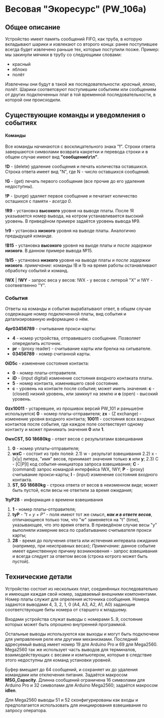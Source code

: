 # Весовая "Экоресурс" (PW_106a)
## Общее описание
 Устройство имеет память сообщений FIFO, как труба, в которую вкладывают шарики и извлекают со второго конца: ранее поступившее всегда будет извлечено раньше тех, которые поступили позже. Пример: мы закинули мячики в трубу со следующими словами:
 - красный
 - яблоко
 - полёт
 
Извлечены они будут в такой же последовательности: *красный*, *ялоко*, *полёт*. Шарики соответсвуют поступившим событиям или сообщениям от других подключенных плат в той временной последовательности, в которой они происходили.

## Существующие команды и уведомления о событиях  
#### Команды 
Все команды начинаются с восклицательного знака "**!**". Строки ответа завершаются символами возврата какретки и перевода строки и в общем случае имеют вид **"сообщение\r\n"**.
 
**!D** - (delete) удаление сообщения и печать количества оставшихся. Строка ответа имеет вид "N",  где N - число оставшихся сообщений.
 
 **!G** - (get) печать первого сообщения (все прочие до его удаления недоступны).
 
 **!P** - (purge) удаляет первое сообщение и печатает количество осташихся с памяти - *всегда 0*.
 
 **!R9** - установка **высокого** уровня на выводе платы. После !R указывается номер вывода, на котром устанавливается высокий уровень. В приведёном примере задаётся уровень вывода №9.
 
 **!r9** - установка **низкого** уровня на выводе платы. Аналогично предыдущей команде.
 
 **!B15** - установка **высокого** уровня на выоде платы и *после задержки* **низкого**. В данном примере вывода №15.
 
 **!b15** - установка **низкого** уровня на выводе платы и *после задержки* **низкого**. 
 *примечание:* команды !B и !b на время работы останавливают обработку событий и команд.
 
 **!WX** | **!WY** - запрос веса у весов: !WX - у весов с литерой "X" и !WY - соотвевтвенно "Y".

### События
Ответы на команды и события вырабатывают ответ, в общем случае содержащие номер подключенной платы, вид события и датализированную информацию о нём. 

**4pr03456789** - считывание прокси-карты:
+ **4** - номер устройства, отправившего сообщение. Позволяет опеределить источник.
+ **pr** - (proxy reader) - считывание карты или брелка на ситывателе.
+ **03456789** - номер считанной карты.
  
**0iD5c** - изменение состояния контакта:
+ **0** - номер платы-отправителя.
+ **iD** - (input digital) изменение состояния входного контаката платы.
+ **5** - номер контакта, изменившего своё состояние.
+ **с** - уровень на контакте после события; может иметь значения: **c** - (closed) низкий уровень, или замкнут на землю и  **o** (open) - высокий уровень.

**0zx10011** - устаревшее, из прошивок версий PW_101 и раньше(не используется)
**0** - номер платы-отправителя; **zx** -  (Z exchange) - изменение уровня входного контакта; **10011** - состояния всех входных контактов после события, где каждое поле соотвествует одному контакту и может принимать значения **0** или **1**.

**0wxCST, SG 18680kg** - ответ весов с результатами взвешивания
1) **0** - номер уплаты-отправителя;
2) **wxC** - состоит из трёх полей:
2.1) w - результат взвешивания
2.2) x - [x|y] литера, "имя" весов, принимает значения только **x** или **y**;
2.3) С - [C|P|I] код события-инициатора запроса взвешивания; **C**  - (command) запрос командой интерфейса !WX, !WY; **P** - (proxy) считывание прокси-карты; **I** - (input) изменение состояния входного контакта.
3) **ST, SG 18680kg** - строка ответа от весов в неизменном виде; может быть пустой, если весы не ответили за время ожидания;

**1tyP28** - информация о времени взвешивания
1) **1**  - номер платы-отправителя;
2) **tyP** - *"t + y + P"* - поля имеют тот же смысл, ***как и в ответе весов***, отличающиеся только том, что "w" заменяется на "t" (time), указывающее, что это время ответа. В приведёном случае весы "y" выполняли измерние веса по срабатыванию считывателя прокси карты;
3) **28**  - время до получения ответа или истечения интервала ожидания (например, при неисправных весах);
 *Примечание:* данное событие имеет единственную причину возникновения - запрос взвешивания и всегда следует за ответом весов (строка котрого может быть пустой).

## Технические детали

Устройство состоит из нескольких плат, соединённых последовательно и имеющая каждая свой номер, задаваемый внешними компонентами. Номер платы служит для опреления источника сообщения. Номера задаются выводами 4, 3, 2, 1, 0 (A4, A3, A2, A1, A0) задающие соответствующие биты номера от старшего к младшему.

Входами устройства служат выводы с номерами 5..9, состояние которых может быть опрошено внутренней программой.

Остальные выводы используются как выходы и могут быть подключени для умправления реле или другими механизмами. Последний адресуемый вывод имеет номер 19 для Arduino Pro и 69 для Mega2560. Mega2560 так же использует часть выводов для терминалов, взаимодействующих с весами и компьютером, которые в следствие этого недоступны для команд установки уровней.

Буфер вмещает до 64 сообщений, и сохраняет их до удаления командами или отключения питания. Задаётся макросом **MSG_Capacity**. Длинна сообщений ограничена 16 символами для Arduino Pro и 32 символами для Arduino Mega2560; задаётся макросом **idlen**.

Для Mega2560 выводы 51 и 52 сконфигурированы как входы и предполагается использовать для инициирования взвешивания по запросу оператора.





